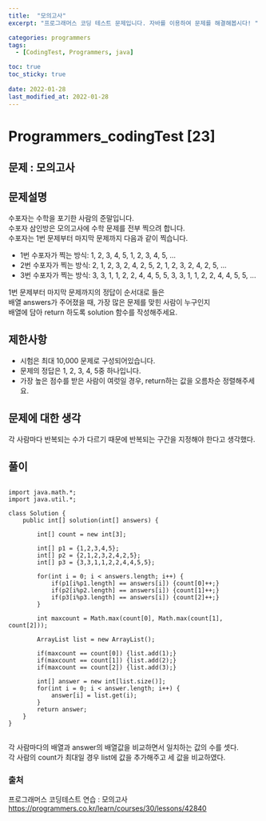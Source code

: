 ```yaml
---
title:  "모의고사"
excerpt: "프로그래머스 코딩 테스트 문제입니다. 자바를 이용하여 문제를 해결해봅시다! "

categories: programmers
tags:
  - [CodingTest, Programmers, java]

toc: true
toc_sticky: true
 
date: 2022-01-28
last_modified_at: 2022-01-28
---
```

# Programmers_codingTest [23]

## 문제 : 모의고사

## 문제설명  
수포자는 수학을 포기한 사람의 준말입니다.  
수포자 삼인방은 모의고사에 수학 문제를 전부 찍으려 합니다.  
수포자는 1번 문제부터 마지막 문제까지 다음과 같이 찍습니다.  
  
- 1번 수포자가 찍는 방식: 1, 2, 3, 4, 5, 1, 2, 3, 4, 5, ...  
- 2번 수포자가 찍는 방식: 2, 1, 2, 3, 2, 4, 2, 5, 2, 1, 2, 3, 2, 4, 2, 5, ...  
- 3번 수포자가 찍는 방식: 3, 3, 1, 1, 2, 2, 4, 4, 5, 5, 3, 3, 1, 1, 2, 2, 4, 4, 5, 5, ...  
  
1번 문제부터 마지막 문제까지의 정답이 순서대로 들은  
배열 answers가 주어졌을 때, 가장 많은 문제를 맞힌 사람이 누구인지  
배열에 담아 return 하도록 solution 함수를 작성해주세요.  

## 제한사항
- 시험은 최대 10,000 문제로 구성되어있습니다.  
- 문제의 정답은 1, 2, 3, 4, 5중 하나입니다.  
- 가장 높은 점수를 받은 사람이 여럿일 경우, return하는 값을 오름차순 정렬해주세요.  
 

## 문제에 대한 생각
각 사람마다 반복되는 수가 다르기 때문에 반복되는 구간을 지정해야 한다고 생각했다.  

## 풀이
<pre>
<code>
import java.math.*;
import java.util.*;

class Solution {
    public int[] solution(int[] answers) {
        
        int[] count = new int[3];
        
        int[] p1 = {1,2,3,4,5}; 
        int[] p2 = {2,1,2,3,2,4,2,5};
        int[] p3 = {3,3,1,1,2,2,4,4,5,5};
        
        for(int i = 0; i < answers.length; i++) {
            if(p1[i%p1.length] == answers[i]) {count[0]++;}
            if(p2[i%p2.length] == answers[i]) {count[1]++;}
            if(p3[i%p3.length] == answers[i]) {count[2]++;}
        }
        
        int maxcount = Math.max(count[0], Math.max(count[1], count[2]));
        
        ArrayList<Integer> list = new ArrayList<Integer>();
        
        if(maxcount == count[0]) {list.add(1);}
        if(maxcount == count[1]) {list.add(2);}
        if(maxcount == count[2]) {list.add(3);}
        
        int[] answer = new int[list.size()];
        for(int i = 0; i < answer.length; i++) {
            answer[i] = list.get(i);
        }
        return answer;
    }
}
</code>
</pre> 

각 사람마다의 배열과 answer의 배열값을 비교하면서 일치하는 값의 수를 셋다.  
각 사람의 count가 최대일 경우 list에 값을 추가해주고 세 값을 비교하였다.  


### 출처

프로그래머스 코딩테스트 연습 : 모의고사  
https://programmers.co.kr/learn/courses/30/lessons/42840